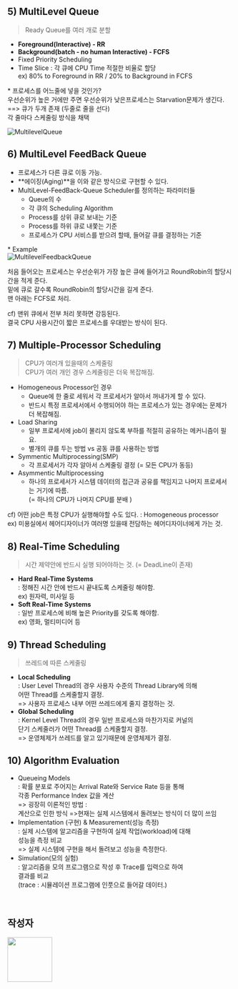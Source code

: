 ## 5) MultiLevel Queue
> Ready Queue를 여러 개로 분할
- **Foreground(Interactive) - RR**
- **Background(batch - no human Interactive) - FCFS**
- Fixed Priority Scheduling
- Time Slice : 각 큐에 CPU Time 적절한 비율로 할당    
ex) 80% to Foreground in RR / 20% to Background in FCFS

\* 프로세스를 어느줄에 넣을 것인가?   
우선순위가 높은 거에만 주면 우선순위가 낮은프로세스는 Starvation문제가 생긴다.
==> 큐가 두개 존재 (두줄로 줄을 선다)   
각 줄마다 스케줄링 방식을 채택    

![MultilevelQueue](./img/MultilevelQueue.png)

## 6) MultiLevel FeedBack Queue   
- 프로세스가 다른 큐로 이동 가능.
- **에이징(Aging)**을 이와 같은 방식으로 구현할 수 있다.
- MultiLevel-FeedBack-Queue Scheduler를 정의하는 파라미터들
  - Queue의 수
  - 각 큐의 Scheduling Algorithm
  - Process를 상위 큐로 보내는 기준
  - Process를 하위 큐로 내쫓는 기준
  - 프로세스가 CPU 서비스를 받으려 할때, 들어갈 큐를 결정하는 기준

\* Example    
![MultilevelFeedbackQueue](./img/MultilevelFeedbackQueue.png)

처음 들어오는 프로세스는 우선순위가 가장 높은 큐에 들어가고 RoundRobin의 할당시간을 적게 준다.   
밑에 큐로 갈수록 RoundRobin의 할당시간을 길게 준다.   
맨 아래는 FCFS로 처리.

cf) 맨위 큐에서 전부 처리 못하면 강등된다.  
결국 CPU 사용시간이 짧은 프로세스를 우대받는 방식이 된다.

## 7) Multiple-Processor Scheduling
> CPU가 여러개 있을때의 스케줄링    
CPU가 여러 개인 경우 스케줄링은 더욱 복잡해짐.
- Homogeneous Processor인 경우
  - Queue에 한 줄로 세워서 각 프로세서가 알아서 꺼내가게 할 수 있다.
  - 반드시 특정 프로세서에서 수행되어야 하는 프로세스가 있는 경우에는 문제가 더 복잡해짐.
- Load Sharing
  - 일부 프로세서에 job이 몰리지 않도록 부하를 적절히 공유하는 메커니즘이 필요.
  - 별개의 큐를 두는 방법 vs 공동 큐를 사용하는 방법
- Symmentic Multiprocessing(SMP)
  - 각 프로세서가 각자 알아서 스케줄링 결정 (= 모든 CPU가 동등)
- Asymmentic Multiprocessing
  - 하나의 프로세서가 시스템 데이터의 접근과 공유를 책임지고 나머지 프로세서는 거기에 따름.   
  (= 하나의 CPU가 나머지 CPU를 분배 )

cf) 어떤 job은 특정 CPU가 실행해야할 수도 있다. : Homogeneous processor   
ex) 미용실에서 헤어디자이너가 여러명 있을때 전담하는 헤어디자이너에게 가는 것.    

## 8) Real-Time Scheduling
> 시간 제약안에 반드시 실행 되어야하는 것. (= DeadLine이 존재)
- **Hard Real-Time Systems**    
  : 정해진 시간 안에 반드시 끝내도록 스케줄링 해야함.   
  ex) 원자력, 미사일 등 
- **Soft Real-Time Systems**  
  : 일반 프로세스에 비해 높은 Priority를 갖도록 해야함.   
  ex) 영화, 멀티미디어 등

## 9) Thread Scheduling
> 쓰레드에 따른 스케줄링

- **Local Scheduling**    
: User Level Thread의 경우 사용자 수준의 Thread Library에 의해    
어떤 Thread를 스케줄할지 결정.    
=> 사용자 프로세스 내부 어떤 쓰레드에게 줄지 결정하는 것.   
- **Global Scheduling**   
: Kernel Level Thread의 경우 일반 프로세스와 마찬가지로 커널의    
단기 스케줄러가 어떤 Thread를 스케줄할지 결정.    
=> 운영체제가 쓰레드를 알고 있기때문에 운영체제가 결정.    

## 10) Algorithm Evaluation 
- Queueing Models   
: 확률 분포로 주어지는 Arrival Rate와 Service Rate 등을 통해    
각종 Performance Index 값을 계산    
=> 굉장히 이론적인 방법 :     
계산으로 인한 방식 =>현재는 실제 시스템에서 돌려보는 방식이 더 많이 쓰임
- Implementation (구현) & Measurement(성능 측정)    
: 실제 시스템에 알고리즘을 구현하여 실제 작업(workload)에 대해    
성능을 측정 비교    
=> 실제 시스템에 구현을 해서 돌려보고 성능을 측정한다.
- Simulation(모의 실험)   
: 알고리즘을 모의 프로그램으로 작성 후 Trace를 입력으로 하여    
결과를 비교   
(trace : 시뮬레이션 프로그램에 인풋으로 들어갈 데이터.)





<br/>

## 작성자

<a href="https://github.com/jhi93"><img src="https://avatars1.githubusercontent.com/u/31469550?s=400&v=4" width="100" height="100" /></a>